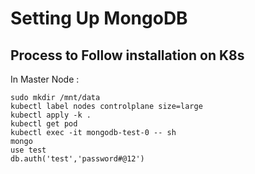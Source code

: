 # Setting Up MongoDB

## Process to Follow installation on K8s

In Master Node :


    sudo mkdir /mnt/data
    kubectl label nodes controlplane size=large
    kubectl apply -k .
    kubectl get pod
    kubectl exec -it mongodb-test-0 -- sh
    mongo
    use test
    db.auth('test','password#@12')
